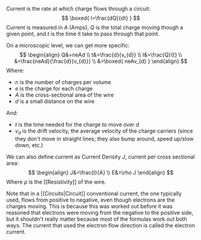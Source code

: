Current is the rate at which charge flows through a circuit:
$$
\boxed{ I=\frac{dQ}{dt} }
$$
Current is measured in $A$ (Amps), $Q$ is the total charge moving though a given point, and $t$ is the time it take to pass through that point.

On a microscopic level, we can get more specific:
$$
\begin{align}
Q&=neAd \\
t&=\frac{d}{v_{d}} \\
I&=\frac{Q}{t} \\
&=\frac{neAd}{\frac{d}{v_{d}}} \\
&=\boxed{ neAv_{d} }
\end{align}
$$
Where: 
- $n$ is the number of charges per volume
- $e$ is the charge for each charge
- $A$ is the cross-sectional area of the wire
- $d$ is a small distance on the wire

And:
- $t$ is the time needed for the charge to move over $d$
- $v_{d}$ is the drift velocity, the average velocity of the charge carriers (since they don't move in straight lines; they also bump around, speed up/slow down, etc.)

We can also define current as Current Density $J$, current per cross sectional area:
$$
\begin{align}
J&=\frac{I}{A} \\
E&=\rho J
\end{align}
$$
Where $\rho$ is the [[Resistivity]] of the wire.

Note that in a [[Circuits|Circuit]] conventional current, the one typically used, flows from positive to negative, even though electrons are the charges moving. This is because this was worked out before it was reasoned that electrons were moving from the negative to the positive side, but it shouldn't really matter because most of the formulas work out both ways. The current that used the electron flow direction is called the electron current.